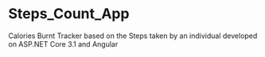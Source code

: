 # Steps_Count_App
Calories Burnt Tracker based on the Steps taken by an individual developed on ASP.NET Core 3.1 and Angular
